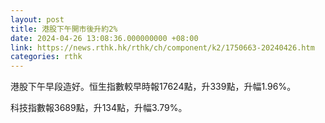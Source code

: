 ```yaml
---
layout: post
title: 港股下午開市後升約2%
date: 2024-04-26 13:08:36.000000000 +08:00
link: https://news.rthk.hk/rthk/ch/component/k2/1750663-20240426.htm
categories: rthk
---
```


港股下午早段造好。恒生指數較早時報17624點，升339點，升幅1.96%。

科技指數報3689點，升134點，升幅3.79%。
